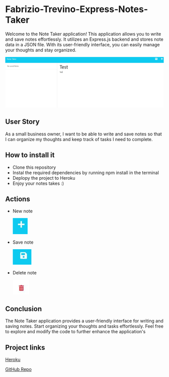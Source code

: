 # Fabrizio-Trevino-Express-Notes-Taker

Welcome to the Note Taker application! This application allows you to write and save notes effortlessly. It utilizes an Express.js backend and stores note data in a JSON file. With its user-friendly interface, you can easily manage your thoughts and stay organized.

![Home](./assets/note%20taker.JPG)

## User Story

As a small business owner, I want to be able to write and save notes so that I can organize my thoughts and keep track of tasks I need to complete.

## How to install it

- Clone this repository
- Instal the required dependencies by running npm install in the terminal
- Deplopy the project to Heroku
- Enjoy your notes takes :)

## Actions

- New note

  ![IAdd btn](./assets/add%20btn.JPG)

- Save note

  ![save btn](./assets/save%20btn.JPG)

- Delete note

  ![delete btn](./assets/delete%20btn.JPG)

## Conclusion

The Note Taker application provides a user-friendly interface for writing and saving notes. Start organizing your thoughts and tasks effortlessly. Feel free to explore and modify the code to further enhance the application's

## Project links

[Heroku](https://note-taker-fabrizio-trevino.herokuapp.com/notes)

[GitHub Repo](https://github.com/Fabri-Tech/Fabrizio-Trevino-Express-Notes-Taker)
